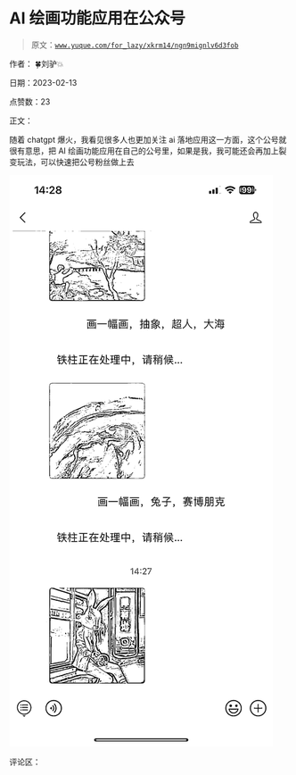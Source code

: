 # AI 绘画功能应用在公众号

> 原文：[`www.yuque.com/for_lazy/xkrm14/ngn9mignlv6d3fob`](https://www.yuque.com/for_lazy/xkrm14/ngn9mignlv6d3fob)

作者： 🍀刘驴💥

日期：2023-02-13

点赞数：23

正文：

随着 chatgpt 爆火，我看见很多人也更加关注 ai 落地应用这一方面，这个公号就很有意思，把 AI 绘画功能应用在自己的公号里，如果是我，我可能还会再加上裂变玩法，可以快速把公号粉丝做上去

![](img/00ccbc59956f2036a3b4e38810281fb1.png)  

评论区：



